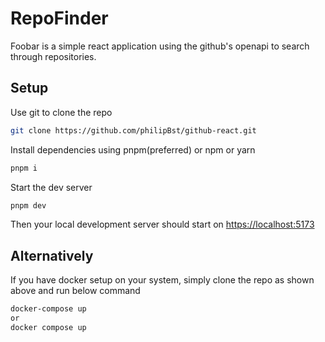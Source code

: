 # RepoFinder

Foobar is a simple react application using the github's openapi to search through repositories.

## Setup

Use git to clone the repo

```bash
git clone https://github.com/philipBst/github-react.git
```

Install dependencies using pnpm(preferred) or npm or yarn

```bash
pnpm i
```

Start the dev server

```bash
pnpm dev
```

Then your local development server should start on [https://localhost:5173](https://localhost:5173)

## Alternatively

If you have docker setup on your system, simply clone the repo as shown above and run below command

```bash
docker-compose up
or
docker compose up
```
